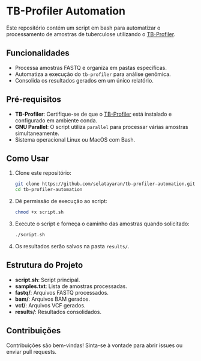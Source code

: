 # TB-Profiler Automation

Este repositório contém um script em bash para automatizar o processamento de amostras de tuberculose utilizando o [TB-Profiler](https://github.com/jodyphelan/TBProfiler).

## Funcionalidades

- Processa amostras FASTQ e organiza em pastas específicas.
- Automatiza a execução do `tb-profiler` para análise genômica.
- Consolida os resultados gerados em um único relatório.

## Pré-requisitos

- **TB-Profiler**: Certifique-se de que o [TB-Profiler](https://github.com/jodyphelan/TBProfiler) está instalado e configurado em ambiente conda.
- **GNU Parallel**: O script utiliza `parallel` para processar várias amostras simultaneamente.
- Sistema operacional Linux ou MacOS com Bash.

## Como Usar

1. Clone este repositório:
    ```bash
    git clone https://github.com/selatayaran/tb-profiler-automation.git
    cd tb-profiler-automation
    ```

2. Dê permissão de execução ao script:
    ```bash
    chmod +x script.sh
    ```

3. Execute o script e forneça o caminho das amostras quando solicitado:
    ```bash
    ./script.sh
    ```

4. Os resultados serão salvos na pasta `results/`.

## Estrutura do Projeto

- **script.sh**: Script principal.
- **samples.txt**: Lista de amostras processadas.
- **fastq/**: Arquivos FASTQ processados.
- **bam/**: Arquivos BAM gerados.
- **vcf/**: Arquivos VCF gerados.
- **results/**: Resultados consolidados.

## Contribuições

Contribuições são bem-vindas! Sinta-se à vontade para abrir issues ou enviar pull requests.
